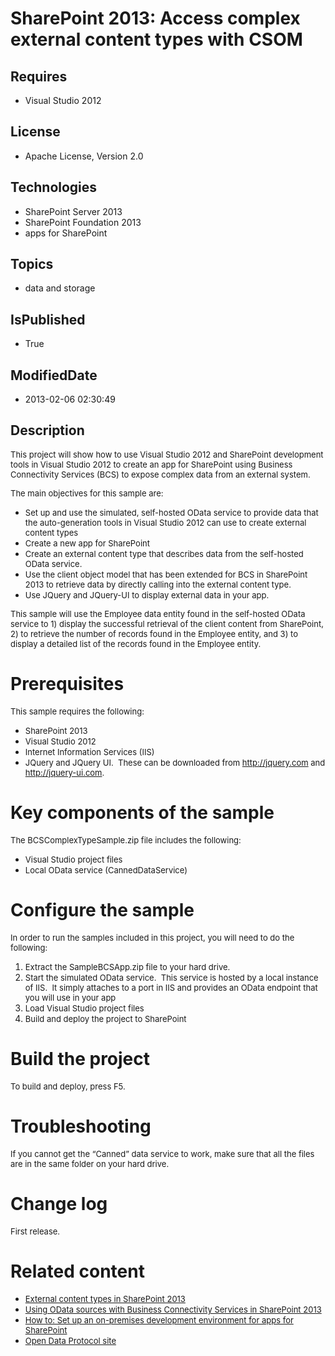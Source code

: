 # SharePoint 2013: Access complex external content types with CSOM
## Requires
* Visual Studio 2012
## License
* Apache License, Version 2.0
## Technologies
* SharePoint Server 2013
* SharePoint Foundation 2013
* apps for SharePoint
## Topics
* data and storage
## IsPublished
* True
## ModifiedDate
* 2013-02-06 02:30:49
## Description

<p><span style="font-size:small">This project will show how to use Visual Studio 2012 and SharePoint development tools in Visual Studio 2012 to create an app for SharePoint using Business Connectivity Services (BCS) to expose complex data from an external system.</span></p>
<p><span style="font-size:small">The main objectives for this sample are:</span></p>
<ul>
<li><span style="font-size:small">Set up and use the simulated, self-hosted OData service to provide data that the auto-generation tools in Visual Studio 2012 can use to create external content types</span>
</li><li><span style="font-size:small">Create a new app for SharePoint</span> </li><li><span style="font-size:small">Create an external content type that describes data from the self-hosted OData service.</span>
</li><li><span style="font-size:small">Use the client object model that has been extended for BCS in SharePoint 2013 to retrieve data by directly calling into the external content type.</span>
</li><li><span style="font-size:small">Use JQuery and JQuery-UI to display external data in your app.</span>
</li></ul>
<p><span style="font-size:small">This sample will use the Employee data entity found in the self-hosted OData service to 1) display the successful retrieval of the client content from SharePoint, 2) to retrieve the number of records found in the Employee entity,
 and 3) to display a detailed list of the records found in the Employee entity.</span></p>
<h1>Prerequisites</h1>
<p><span style="font-size:small">This sample requires the following:</span></p>
<ul>
<li><span style="font-size:small">SharePoint 2013</span> </li><li><span style="font-size:small">Visual Studio 2012</span> </li><li><span style="font-size:small">Internet Information Services (IIS)</span> </li><li><span style="font-size:small">JQuery and JQuery UI.&nbsp; These can be downloaded from
<a href="http://jquery.com">http://jquery.com</a> and <a href="http://jquery-ui.com">
http://jquery-ui.com</a>.</span> </li></ul>
<h1>Key components of the sample</h1>
<p><span style="font-size:small">The BCSComplexTypeSample.zip file includes the following:</span></p>
<ul>
<li><span style="font-size:small">Visual Studio project files</span> </li><li><span style="font-size:small">Local OData service (CannedDataService)</span> </li></ul>
<h1>Configure the sample</h1>
<p><span style="font-size:small">In order to run the samples included in this project, you will need to do the following:</span></p>
<ol>
<li><span style="font-size:small">Extract the SampleBCSApp.zip file to your hard drive.</span>
</li><li><span style="font-size:small">Start the simulated OData service.&nbsp; This service is hosted by a local instance of IIS.&nbsp; It simply attaches to a port in IIS and provides an OData endpoint that you will use in your app</span>
</li><li><span style="font-size:small">Load Visual Studio project files</span> </li><li><span style="font-size:small">Build and deploy the project to SharePoint</span>
</li></ol>
<h1>Build the project</h1>
<p><span style="font-size:small">To build and deploy, press F5.</span></p>
<h1>Troubleshooting</h1>
<p><span style="font-size:small">If you cannot get the &ldquo;Canned&rdquo; data service to work, make sure that all the files are in the same folder on your hard drive.</span></p>
<h1>Change log</h1>
<p><span style="font-size:small">First release.</span></p>
<h1>Related content</h1>
<ul>
<li><span style="font-size:small"><a title="http://msdn.microsoft.com/en-us/library/11d7adb5-5388-4517-ae03-beb7be1c6981" href="http://msdn.microsoft.com/en-us/library/11d7adb5-5388-4517-ae03-beb7be1c6981" target="_blank">External content types in SharePoint
 2013</a></span> </li><li><span style="font-size:small"><a title="http://msdn.microsoft.com/en-us/library/7a87e5bf-4428-4055-b113-7665a93e7326" href="http://msdn.microsoft.com/en-us/library/7a87e5bf-4428-4055-b113-7665a93e7326" target="_blank">Using OData sources with Business Connectivity
 Services in SharePoint 2013</a></span> </li><li><span style="font-size:small"><a title="http://msdn.microsoft.com/en-us/library/b0878c12-27c9-4eea-ae3b-7e79e5a8838d" href="http://msdn.microsoft.com/en-us/library/b0878c12-27c9-4eea-ae3b-7e79e5a8838d" target="_blank">How to: Set up an on-premises&nbsp;development
 environment for apps for SharePoint</a></span> </li><li><span style="font-size:small"><a href="http://www.odata.org" target="_blank">Open Data Protocol site</a></span>
</li></ul>
